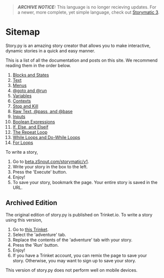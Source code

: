 > ***ARCHIVE NOTICE:*** This language is no longer recieving updates. For a newer, more complete, yet simple language, check out [Storymatic 3](https://beta.zSnout.com/storymatic/v3).

# Sitemap

Story.py is an amazing story creator that allows you to make interactive, dynamic stories in a quick and easy manner.

This is a list of all the documentation and posts on this site. We recommend reading them in the order below.
 1. [Blocks and States](/docs/posts/blocks)
 2. [Text](/docs/posts/text)
 3. [Menus](/docs/posts/menu)
 4. [@goto and @run](/docs/posts/goto-run)
 5. [Variables](/docs/posts/variables)
 6. [Contexts](/docs/posts/context)
 7. [Stop and Kill](/docs/posts/exit)
 8. [Raw Text, @pass, and @base](/docs/posts/raw)
 9. [Inputs](/docs/posts/input)
 10. [Boolean Expressions](/docs/posts/boolean)
 11. [If, Else, and Elseif](/docs/posts/if-block)
 12. [The Repeat Loop](/docs/posts/repeat-loop)
 13. [While Loops and Do-While Loops](/docs/posts/while-loop)
 14. [For Loops](/docs/posts/for-loop)

To write a story,
 1. Go to [beta.zSnout.com/storymatic/v1](https://beta.zsnout.com/storymatic/v1).
 2. Write your story in the box to the left.
 4. Press the 'Execute' button.
 5. Enjoy!
 6. To save your story, bookmark the page. Your entire story is saved in the URL.

## Archived Edition

The original edition of story.py is published on Trinket.io. To write a story using this version,
 1. Go to [this Trinket](https://trinket.io/embed/python/bdbfb8eeea).
 2. Select the 'adventure' tab.
 3. Replace the contents of the 'adventure' tab with your story.
 4. Press the 'Run' button.
 5. Enjoy!
 6. If you have a Trinket account, you can remix the page to save your story. Otherwise, you may want to sign up to save your story.

This version of story.py does not perform well on mobile devices.

